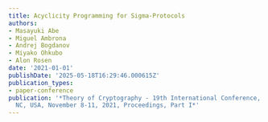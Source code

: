 ```yaml
---
title: Acyclicity Programming for Sigma-Protocols
authors:
- Masayuki Abe
- Miguel Ambrona
- Andrej Bogdanov
- Miyako Ohkubo
- Alon Rosen
date: '2021-01-01'
publishDate: '2025-05-18T16:29:46.000615Z'
publication_types:
- paper-conference
publication: '*Theory of Cryptography - 19th International Conference, TCC 2021, Raleigh,
  NC, USA, November 8-11, 2021, Proceedings, Part I*'
---
```

